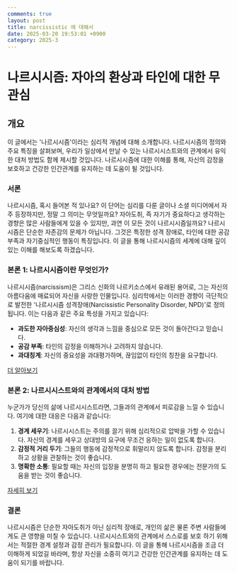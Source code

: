 ```yaml
---
comments: true
layout: post
title: narcissistic 에 대해서
date: 2025-03-20 19:53:01 +0900
category: 2025-3
---
```


# 나르시시즘: 자아의 환상과 타인에 대한 무관심

## 개요
이 글에서는 '나르시시즘'이라는 심리적 개념에 대해 소개합니다. 나르시시즘의 정의와 주요 특징을 살펴보며, 우리가 일상에서 만날 수 있는 나르시시스트와의 관계에서 유익한 대처 방법도 함께 제시할 것입니다. 나르시시즘에 대한 이해를 통해, 자신의 감정을 보호하고 건강한 인간관계를 유지하는 데 도움이 될 것입니다.

### 서론
나르시시즘, 혹시 들어본 적 있나요? 이 단어는 심리를 다룬 글이나 소셜 미디어에서 자주 등장하지만, 정말 그 의미는 무엇일까요? 자아도취, 즉 자기가 중요하다고 생각하는 경향은 많은 사람들에게 있을 수 있지만, 과연 이 모든 것이 나르시시즘일까요? 나르시시즘은 단순한 자존감의 문제가 아닙니다. 그것은 특정한 성격 장애로, 타인에 대한 공감 부족과 자기중심적인 행동이 특징입니다. 이 글을 통해 나르시시즘의 세계에 대해 깊이 있는 이해를 해보도록 하겠습니다.

### 본론 1: 나르시시즘이란 무엇인가?
나르시시즘(narcissism)은 그리스 신화의 나르키소스에서 유래된 용어로, 그는 자신의 아름다움에 매료되어 자신을 사랑한 인물입니다. 심리학에서는 이러한 경향이 극단적으로 발전한 '나르시시즘 성격장애(Narcissistic Personality Disorder, NPD)'로 정의됩니다. 이는 다음과 같은 주요 특성을 가지고 있습니다:
- **과도한 자아중심성**: 자신의 생각과 느낌을 중심으로 모든 것이 돌아간다고 믿습니다.
- **공감 부족**: 타인의 감정을 이해하거나 고려하지 않습니다.
- **과대칭계**: 자신의 중요성을 과대평가하며, 끊임없이 타인의 칭찬을 요구합니다.

[더 알아보기](https://www.psychologytoday.com/us/basics/narcissism)

### 본론 2: 나르시시스트와의 관계에서의 대처 방법
누군가가 당신의 삶에 나르시시스트라면, 그들과의 관계에서 피로감을 느낄 수 있습니다. 여기에 대한 대응은 다음과 같습니다:
1. **경계 세우기**: 나르시시스트는 주의를 끌기 위해 심리적으로 압박을 가할 수 있습니다. 자신의 경계를 세우고 상대방의 요구에 무조건 응하는 일이 없도록 합니다.
2. **감정적 거리 두기**: 그들의 행동에 감정적으로 휘말리지 않도록 합니다. 감정을 분리하고 상황을 관찰하는 것이 좋습니다.
3. **명확한 소통**: 필요할 때는 자신의 입장을 분명히 하고 필요한 경우에는 전문가의 도움을 받는 것이 좋습니다.

[자세히 보기](https://www.healthline.com/health/how-to-deal-with-a-narcissist)

### 결론
나르시시즘은 단순한 자아도취가 아닌 심리적 장애로, 개인의 삶은 물론 주변 사람들에게도 큰 영향을 미칠 수 있습니다. 나르시시스트와의 관계에서 스스로를 보호 하기 위해서는 적절한 경계 설정과 감정 관리가 필요합니다. 이 글을 통해 나르시시즘을 조금 더 이해하게 되었길 바라며, 항상 자신을 소중히 여기고 건강한 인간관계를 유지하는 데 도움이 되기를 바랍니다.
